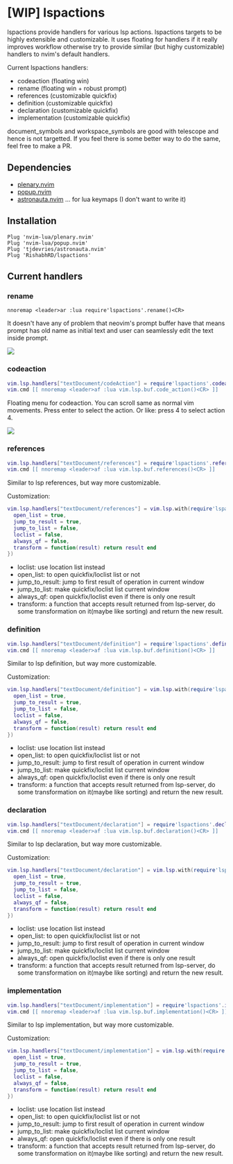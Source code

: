 # [WIP] lspactions

lspactions provide handlers for various lsp actions. lspactions targets to
be highly extensible and customizable. It uses floating for handlers if it
really improves workflow otherwise try to provide similar (but highy customizable)
handlers to nvim's default handlers.

Current lspactions handlers:
- codeaction (floating win)
- rename (floating win + robust prompt)
- references (customizable quickfix)
- definition (customizable quickfix)
- declaration (customizable quickfix)
- implementation (customizable quickfix)

document\_symbols and workspace\_symbols are good with telescope and hence
is not targetted. If you feel there is some better way to do the same, feel
free to make a PR.

## Dependencies

- [plenary.nvim](https://github.com/nvim-lua/plenary.nvim)
- [popup.nvim](https://github.com/nvim-lua/popup.nvim)
- [astronauta.nvim](https://github.com/tjdevries/astronauta.nvim) ... for lua keymaps (I don't want to write it)

## Installation

```vim
Plug 'nvim-lua/plenary.nvim'
Plug 'nvim-lua/popup.nvim'
Plug 'tjdevries/astronauta.nvim'
Plug 'RishabhRD/lspactions'
```

## Current handlers

### rename

```vim
nnoremap <leader>ar :lua require'lspactions'.rename()<CR>
```

It doesn't have any of problem that neovim's prompt buffer have that means
prompt has old name as initial text and user can seamlessly edit the text
inside prompt.

![](https://user-images.githubusercontent.com/26287448/133168403-35d5c6e0-16ad-44ee-9d2e-e3d056016746.gif)

### codeaction

```lua
vim.lsp.handlers["textDocument/codeAction"] = require'lspactions'.codeaction
vim.cmd [[ nnoremap <leader>af :lua vim.lsp.buf.code_action()<CR> ]]
```

Floating menu for codeaction. You can scroll same as normal vim movements.
Press enter to select the action. Or like: press 4 to select action 4.

![](https://user-images.githubusercontent.com/26287448/133169313-1c2118e3-48b8-47bc-b457-6e3a2ac9bca1.gif)

### references
```lua
vim.lsp.handlers["textDocument/references"] = require'lspactions'.references
vim.cmd [[ nnoremap <leader>af :lua vim.lsp.buf.references()<CR> ]]
```

Similar to lsp references, but way more customizable.

Customization:
```lua
vim.lsp.handlers["textDocument/references"] = vim.lsp.with(require'lspactions'.references, {
  open_list = true,
  jump_to_result = true,
  jump_to_list = false,
  loclist = false,
  always_qf = false,
  transform = function(result) return result end
})
```

- loclist: use location list instead
- open\_list: to open quickfix/loclist list or not
- jump\_to\_result: jump to first result of operation in current window
- jump\_to\_list: make quickfix/loclist list current window
- always\_qf: open quickfix/loclist even if there is only one result
- transform: a function that accepts result returned from lsp-server, do
some transformation on it(maybe like sorting) and return the new result.

### definition
```lua
vim.lsp.handlers["textDocument/definition"] = require'lspactions'.definition
vim.cmd [[ nnoremap <leader>af :lua vim.lsp.buf.definition()<CR> ]]
```

Similar to lsp definition, but way more customizable.

Customization:
```lua
vim.lsp.handlers["textDocument/definition"] = vim.lsp.with(require'lspactions'.definition, {
  open_list = true,
  jump_to_result = true,
  jump_to_list = false,
  loclist = false,
  always_qf = false,
  transform = function(result) return result end
})
```

- loclist: use location list instead
- open\_list: to open quickfix/loclist list or not
- jump\_to\_result: jump to first result of operation in current window
- jump\_to\_list: make quickfix/loclist list current window
- always\_qf: open quickfix/loclist even if there is only one result
- transform: a function that accepts result returned from lsp-server, do
some transformation on it(maybe like sorting) and return the new result.

### declaration
```lua
vim.lsp.handlers["textDocument/declaration"] = require'lspactions'.declaration
vim.cmd [[ nnoremap <leader>af :lua vim.lsp.buf.declaration()<CR> ]]
```

Similar to lsp declaration, but way more customizable.

Customization:
```lua
vim.lsp.handlers["textDocument/declaration"] = vim.lsp.with(require'lspactions'.declaration, {
  open_list = true,
  jump_to_result = true,
  jump_to_list = false,
  loclist = false,
  always_qf = false,
  transform = function(result) return result end
})
```

- loclist: use location list instead
- open\_list: to open quickfix/loclist list or not
- jump\_to\_result: jump to first result of operation in current window
- jump\_to\_list: make quickfix/loclist list current window
- always\_qf: open quickfix/loclist even if there is only one result
- transform: a function that accepts result returned from lsp-server, do
some transformation on it(maybe like sorting) and return the new result.

### implementation
```lua
vim.lsp.handlers["textDocument/implementation"] = require'lspactions'.implementation
vim.cmd [[ nnoremap <leader>af :lua vim.lsp.buf.implementation()<CR> ]]
```

Similar to lsp implementation, but way more customizable.

Customization:
```lua
vim.lsp.handlers["textDocument/implementation"] = vim.lsp.with(require'lspactions'.implementation, {
  open_list = true,
  jump_to_result = true,
  jump_to_list = false,
  loclist = false,
  always_qf = false,
  transform = function(result) return result end
})
```

- loclist: use location list instead
- open\_list: to open quickfix/loclist list or not
- jump\_to\_result: jump to first result of operation in current window
- jump\_to\_list: make quickfix/loclist list current window
- always\_qf: open quickfix/loclist even if there is only one result
- transform: a function that accepts result returned from lsp-server, do
some transformation on it(maybe like sorting) and return the new result.
